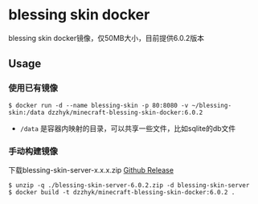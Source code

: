 # blessing skin docker

blessing skin docker镜像，仅50MB大小，目前提供6.0.2版本

## Usage

### 使用已有镜像

```shell
$ docker run -d --name blessing-skin -p 80:8080 -v ~/blessing-skin:/data dzzhyk/minecraft-blessing-skin-docker:6.0.2
```

- `/data` 是容器内映射的目录，可以共享一些文件，比如sqlite的db文件

### 手动构建镜像

下载blessing-skin-server-x.x.x.zip [Github Release](https://github.com/bs-community/blessing-skin-server/releases)

```shell
$ unzip -q ./blessing-skin-server-6.0.2.zip -d blessing-skin-server
$ docker build -t dzzhyk/minecraft-blessing-skin-docker:6.0.2 .
```
